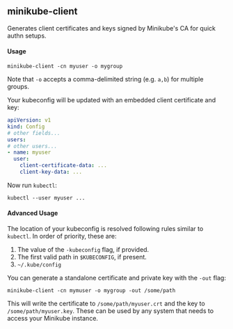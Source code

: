 ## minikube-client

Generates client certificates and keys signed by Minikube's CA for quick authn setups.

#### Usage

```
minikube-client -cn myuser -o mygroup
```

Note that `-o` accepts a comma-delimited string (e.g. `a,b`) for multiple groups.

Your kubeconfig will be updated with an embedded client certificate and key:

```yaml
apiVersion: v1
kind: Config
# other fields...
users:
# other users...
- name: myuser
  user:
    client-certificate-data: ...
    client-key-data: ...
```

Now run `kubectl`:

```shell script
kubectl --user myuser ...
```

#### Advanced Usage

The location of your kubeconfig is resolved following rules similar to `kubectl`. In order of priority, these are:

1. The value of the  `-kubeconfig` flag, if provided.
2. The first valid path in `$KUBECONFIG`, if present.
3. `~/.kube/config`

You can generate a standalone certificate and private key with the `-out` flag:

```shell script
minikube-client -cn mymuser -o mygroup -out /some/path
```

This will write the certificate to `/some/path/myuser.crt` and the key to `/some/path/myuser.key`. These can be used by
any system that needs to access your Minikube instance.
